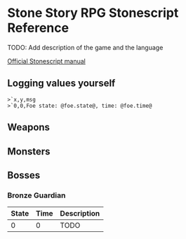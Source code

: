 # Stone Story RPG Stonescript Reference
TODO: Add description of the game and the language

[Official Stonescript manual](https://stonestoryrpg.com/stonescript/manual.html)

## Logging values yourself
```
>`x,y,msg
>`0,0,Foe state: @foe.state@, time: @foe.time@
```
## Weapons

## Monsters

## Bosses

### Bronze Guardian

| State | Time | Description |
|-|-|-|
| 0 | 0 | TODO |
